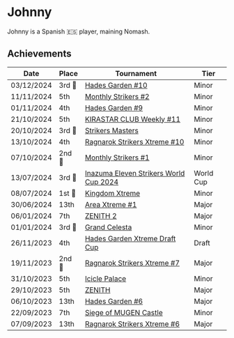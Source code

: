 # Johnny

Johnny is a Spanish :es: player, maining Nomash.

## Achievements

|Date|Place|Tournament|Tier|
|-|-|-|-|
| 03/12/2024 |3rd :3rd_place_medal:| [Hades Garden #10](../../tournaments/hg/hg10.md) | Minor |
| 11/11/2024 | 5th | [Monthly Strikers #2](../../tournaments/monthly/monthly2.md) | Minor |
| 01/11/2024 | 4th | [Hades Garden #9](../../tournaments/hg/hg9.md) | Minor |
| 21/10/2024 | 5th | [KIRASTAR CLUB Weekly #11](../../tournaments/kirastar/kirastar11.md) | Minor |
| 20/10/2024 |3rd :3rd_place_medal:|[Strikers Masters](../../tournaments/misc/masters.md) | Minor |
| 13/10/2024 | 4th | [Ragnarok Strikers Xtreme #10](../../tournaments/ragna/ragnax10.md) | Minor |
| 07/10/2024 |2nd :2nd_place_medal:| [Monthly Strikers #1](../../tournaments/monthly/monthly1.md) | Minor |
| 13/07/2024 |3rd :3rd_place_medal:| [Inazuma Eleven Strikers World Cup 2024](../../tournaments/worldcup24.md) | World Cup |
| 08/07/2024 |1st :1st_place_medal:| [Kingdom Xtreme](../../tournaments/misc/kingdom.md) | Minor |
| 30/06/2024 | 13th | [Area Xtreme #1](../../tournaments/area/areax1.md) | Major |
| 06/01/2024 | 7th | [ZENITH 2](../../tournaments/misc/zenith2.md) | Major |
| 01/01/2024 |3rd :3rd_place_medal: | [Grand Celesta](../../tournaments/misc/grandcelesta.md) | Minor |
| 26/11/2023 | 4th | [Hades Garden Xtreme Draft Cup](../../tournaments/draft/hgdraftx.md) | Draft | 
| 19/11/2023 |2nd :2nd_place_medal: | [Ragnarok Strikers Xtreme #7](../../tournaments/ragna/ragnax7.md) | Major |
| 31/10/2023 | 5th | [Icicle Palace](../../tournaments/misc/icicle.md) | Minor |
| 29/10/2023 | 5th | [ZENITH](../../tournaments/misc/zenith1.md) | Major |
| 06/10/2023 | 13th | [Hades Garden #6](../../tournaments/hg/hg6.md) | Major |
| 22/09/2023 | 7th | [Siege of MUGEN Castle](../../tournaments/misc/mugen.md) | Minor |
| 07/09/2023 | 13th | [Ragnarok Strikers Xtreme #6](../../tournaments/ragna/ragnax6.md) | Major |
